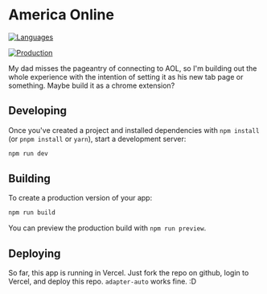# America Online

[![Languages](https://4.vercel.app/github/languageall/iandoesallthethings/aol)](https://aol-eight.vercel.app)

[![Production](https://github.com/iandoesallthethings/aol/environments/production/badge.svg)](https://aol-eight.vercel.app)

My dad misses the pageantry of connecting to AOL, so I'm building out the whole experience with the intention of setting it as his new tab page or something. Maybe build it as a chrome extension?

## Developing

Once you've created a project and installed dependencies with `npm install` (or `pnpm install` or `yarn`), start a development server:

```bash
npm run dev
```

## Building

To create a production version of your app:

```bash
npm run build
```

You can preview the production build with `npm run preview`.

## Deploying

So far, this app is running in Vercel. Just fork the repo on github, login to Vercel, and deploy this repo. `adapter-auto` works fine. :D